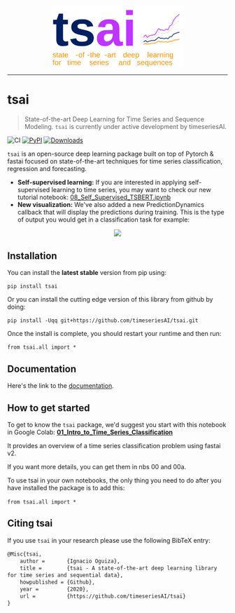 <div align="center">
    <img width="60%" src="./docs/images/tsai_logo.svg">
</div>

-----------------

# tsai
> State-of-the-art Deep Learning for Time Series and Sequence Modeling. `tsai` is currently under active development by timeseriesAI.


![CI](https://github.com/timeseriesai/tsai/workflows/CI/badge.svg) 
[![PyPI](https://img.shields.io/pypi/v/tsai?color=blue&label=pypi%20version)](https://pypi.org/project/tsai/#description)
[![Downloads](https://pepy.tech/badge/tsai)](https://pepy.tech/project/tsai)

`tsai` is an open-source deep learning package built on top of Pytorch & fastai focused on state-of-the-art techniques for time series classification, regression and forecasting.

* **Self-supervised learning:**
If you are interested in applying self-supervised learning to time series, you may want to check our new tutorial notebook: [08_Self_Supervised_TSBERT.ipynb](https://github.com/timeseriesAI/tsai/blob/master/tutorial_nbs/08_Self_Supervised_TSBERT.ipynb)
* **New visualization:**
We've also added a new PredictionDynamics callback that will display the predictions during training. This is the type of output you would get in a classification task for example:
<p align="center">
    <img src="https://github.com/timeseriesAI/tsai/blob/main/nbs/multimedia/LSST_PD.gif?raw=true">
</p>

## Installation

You can install the **latest stable** version from pip using:
```
pip install tsai
```

Or you can install the cutting edge version of this library from github by doing:
```
pip install -Uqq git+https://github.com/timeseriesAI/tsai.git
```

Once the install is complete, you should restart your runtime and then run: 

```
from tsai.all import *
```

## Documentation

Here's the link to the [documentation](https://timeseriesai.github.io/tsai/).

## How to get started

To get to know the `tsai` package, we'd suggest you start with this notebook in Google Colab: **[01_Intro_to_Time_Series_Classification](https://colab.research.google.com/github/timeseriesAI/tsai/blob/master/tutorial_nbs/01_Intro_to_Time_Series_Classification.ipynb)**

It provides an overview of a time series classification problem using fastai v2.

If you want more details, you can get them in nbs 00 and 00a.

To use tsai in your own notebooks, the only thing you need to do after you have installed the package is to add this:

`from tsai.all import *`

## Citing tsai

If you use `tsai` in your research please use the following BibTeX entry:

```text
@Misc{tsai,
    author =       {Ignacio Oguiza},
    title =        {tsai - A state-of-the-art deep learning library for time series and sequential data},
    howpublished = {Github},
    year =         {2020},
    url =          {https://github.com/timeseriesAI/tsai}
}
```
